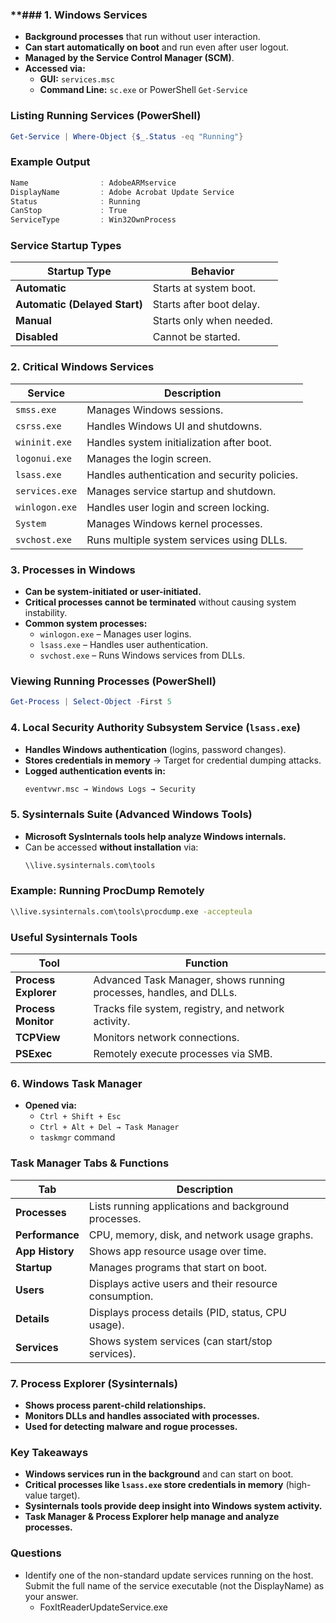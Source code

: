 ### **### **1. Windows Services**
- **Background processes** that run without user interaction.
- **Can start automatically on boot** and run even after user logout.
- **Managed by the Service Control Manager (SCM)**.
- **Accessed via:**
    - **GUI:** `services.msc`
    - **Command Line:** `sc.exe` or PowerShell `Get-Service`



### **Listing Running Services (PowerShell)**
```powershell
Get-Service | Where-Object {$_.Status -eq "Running"}
```



### **Example Output**
```powershell
Name                : AdobeARMservice
DisplayName         : Adobe Acrobat Update Service
Status              : Running
CanStop             : True
ServiceType         : Win32OwnProcess
```



### **Service Startup Types**

| **Startup Type**              | **Behavior**             |
| ----------------------------- | ------------------------ |
| **Automatic**                 | Starts at system boot.   |
| **Automatic (Delayed Start)** | Starts after boot delay. |
| **Manual**                    | Starts only when needed. |
| **Disabled**                  | Cannot be started.       |



### **2. Critical Windows Services**

|**Service**|**Description**|
|---|---|
|`smss.exe`|Manages Windows sessions.|
|`csrss.exe`|Handles Windows UI and shutdowns.|
|`wininit.exe`|Handles system initialization after boot.|
|`logonui.exe`|Manages the login screen.|
|`lsass.exe`|Handles authentication and security policies.|
|`services.exe`|Manages service startup and shutdown.|
|`winlogon.exe`|Handles user login and screen locking.|
|`System`|Manages Windows kernel processes.|
|`svchost.exe`|Runs multiple system services using DLLs.|



### **3. Processes in Windows**
- **Can be system-initiated or user-initiated.**
- **Critical processes cannot be terminated** without causing system instability.
- **Common system processes:**
    - `winlogon.exe` – Manages user logins.
    - `lsass.exe` – Handles user authentication.
    - `svchost.exe` – Runs Windows services from DLLs.



### **Viewing Running Processes (PowerShell)**

```powershell
Get-Process | Select-Object -First 5
```



### **4. Local Security Authority Subsystem Service (`lsass.exe`)**
- **Handles Windows authentication** (logins, password changes).
- **Stores credentials in memory** → Target for credential dumping attacks.
- **Logged authentication events in:**
    ```cmd
    eventvwr.msc → Windows Logs → Security
    ```



### **5. Sysinternals Suite (Advanced Windows Tools)**
- **Microsoft SysInternals tools help analyze Windows internals.**
- Can be accessed **without installation** via:
    ```cmd
    \\live.sysinternals.com\tools
    ```



### **Example: Running ProcDump Remotely**
```cmd
\\live.sysinternals.com\tools\procdump.exe -accepteula
```



### **Useful Sysinternals Tools**

|**Tool**|**Function**|
|---|---|
|**Process Explorer**|Advanced Task Manager, shows running processes, handles, and DLLs.|
|**Process Monitor**|Tracks file system, registry, and network activity.|
|**TCPView**|Monitors network connections.|
|**PSExec**|Remotely execute processes via SMB.|



### **6. Windows Task Manager**
- **Opened via:**
    - `Ctrl + Shift + Esc`
    - `Ctrl + Alt + Del → Task Manager`
    - `taskmgr` command



### **Task Manager Tabs & Functions**

|**Tab**|**Description**|
|---|---|
|**Processes**|Lists running applications and background processes.|
|**Performance**|CPU, memory, disk, and network usage graphs.|
|**App History**|Shows app resource usage over time.|
|**Startup**|Manages programs that start on boot.|
|**Users**|Displays active users and their resource consumption.|
|**Details**|Displays process details (PID, status, CPU usage).|
|**Services**|Shows system services (can start/stop services).|



### **7. Process Explorer (Sysinternals)**
- **Shows process parent-child relationships.**
- **Monitors DLLs and handles associated with processes.**
- **Used for detecting malware and rogue processes.**



### **Key Takeaways**
- **Windows services run in the background** and can start on boot.  
- **Critical processes like `lsass.exe` store credentials in memory** (high-value target).  
- **Sysinternals tools provide deep insight into Windows system activity.**  
- **Task Manager & Process Explorer help manage and analyze processes.**



### Questions
- Identify one of the non-standard update services running on the host. Submit the full name of the service executable (not the DisplayName) as your answer.
	- FoxItReaderUpdateService.exe